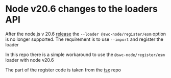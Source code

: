 # Node v20.6 changes to the loaders API

After the node.js v 20.6 [release](https://nodejs.org/en/blog/release/v20.6.0) the `--loader @swc-node/register/esm` option is no longer supported.
The requirement is to use `--import` and register the loader

In this repo there is a simple workaround to use the `@swc-node/register/esm` loader with node v20.6

The part of the register code is taken from the [tsx](https://github.com/privatenumber/tsx/blob/develop/src/esm/index.ts) repo

